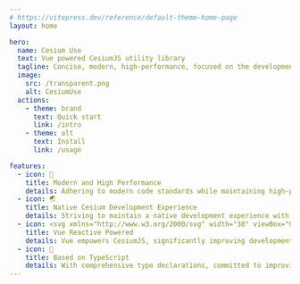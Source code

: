 ```yaml
---
# https://vitepress.dev/reference/default-theme-home-page
layout: home

hero:
  name: Cesium Use
  text: Vue powered CesiumJS utility library
  tagline: Concise, modern, high-performance, focused on the development experience
  image:
    src: /transparent.png
    alt: CesiumUse
  actions:
    - theme: brand
      text: Quick start
      link: /intro
    - theme: alt
      text: Install
      link: /usage

features:
  - icon: 🚀
    title: Modern and High Performance
    details: Adhering to modern code standards while maintaining high-performance operational quality.
  - icon: 🌏
    title: Native Cesium Development Experience
    details: Striving to maintain a native development experience with CesiumJS to reduce learning costs and minimize mental burdens during development.
  - icon: <svg xmlns="http://www.w3.org/2000/svg" width="30" viewBox="0 0 256 220.8"><path fill="#41B883" d="M204.8 0H256L128 220.8 0 0h97.92L128 51.2 157.44 0h47.36Z"></path><path fill="#41B883" d="m0 0 128 220.8L256 0h-51.2L128 132.48 50.56 0H0Z"></path><path fill="#35495E" d="M50.56 0 128 133.12 204.8 0h-47.36L128 51.2 97.92 0H50.56Z"></path></svg>
    title: Vue Reactive Powered
    details: Vue empowers CesiumJS, significantly improving development efficiency.
  - icon: 📝
    title: Based on TypeScript
    details: With comprehensive type declarations, committed to improving Developer Experience (DX), providing a comfortable development experience for both TS and JS.
---
```

